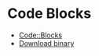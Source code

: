 # Code Blocks

- [Code::Blocks](http://www.codeblocks.org/home)
- [Download binary](http://www.codeblocks.org/downloads/26)
